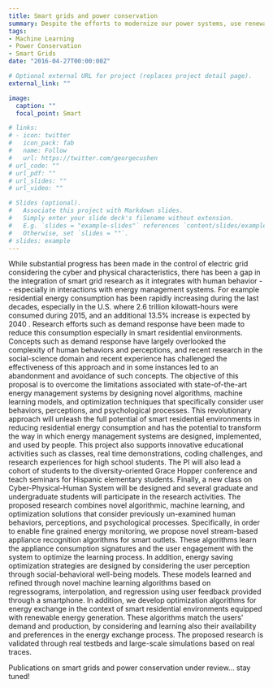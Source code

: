 ```yaml
---
title: Smart grids and power conservation
summary: Despite the efforts to modernize our power systems, use renewable energy, or backup electricity storage, catsatrohic events like Texas winter storms or California wildfires still 
tags:
- Machine Learning
- Power Conservation
- Smart Grids
date: "2016-04-27T00:00:00Z"

# Optional external URL for project (replaces project detail page).
external_link: ""

image:
  caption: ""
  focal_point: Smart

# links:
# - icon: twitter
#   icon_pack: fab
#   name: Follow
#   url: https://twitter.com/georgecushen
# url_code: ""
# url_pdf: ""
# url_slides: ""
# url_video: ""

# Slides (optional).
#   Associate this project with Markdown slides.
#   Simply enter your slide deck's filename without extension.
#   E.g. `slides = "example-slides"` references `content/slides/example-slides.md`.
#   Otherwise, set `slides = ""`.
# slides: example
---
```

While substantial progress has been made in the control of electric grid considering the cyber and physical characteristics, there has been a gap in the integration of smart grid research as it integrates with human behavior -- especially in interactions with energy management systems. For example residential energy consumption has been rapidly increasing during the last decades, especially in the U.S. where 2.6 trillion kilowatt-hours were consumed during 2015, and an additional 13.5% increase is expected by 2040 . Research efforts such as demand response have been made to reduce this consumption especially in smart residential environments. Concepts such as demand response have largely overlooked the complexity of human behaviors and perceptions, and recent research in the social-science domain and recent experience has challenged the effectiveness of this approach and in some instances led to an abandonment and avoidance of such concepts. The objective of this proposal is to overcome the limitations associated with state-of-the-art energy management systems by designing novel algorithms, machine learning models, and optimization techniques that specifically consider user behaviors, perceptions, and psychological processes. This revolutionary approach will unleash the full potential of smart residential environments in reducing residential energy consumption and has the potential to transform the way in which energy management systems are designed, implemented, and used by people. This project also supports innovative educational activities such as classes, real time demonstrations, coding challenges, and research experiences for high school students. The PI will also lead a cohort of students to the diversity-oriented Grace Hopper conference and teach seminars for Hispanic elementary students. Finally, a new class on Cyber-Physical-Human System will be designed and several graduate and undergraduate students will participate in the research activities.
The proposed research combines novel algorithmic, machine learning, and optimization solutions that consider previously un-examined human behaviors, perceptions, and psychological processes. Specifically, in order to enable fine grained energy monitoring, we propose novel stream-based appliance recognition algorithms for smart outlets. These algorithms learn the appliance consumption signatures and the user engagement with the system to optimize the learning process. In addition, energy saving optimization strategies are designed by considering the user perception through social-behavioral well-being models. These models learned and refined through novel machine learning algorithms based on regressograms, interpolation, and regression using user feedback provided through a smartphone. In addition, we develop optimization algorithms for energy exchange in the context of smart residential environments equipped with renewable energy generation. These algorithms match the users' demand and production, by considering and learning also their availability and preferences in the energy exchange process. The proposed research is validated through real testbeds and large-scale simulations based on real traces.


Publications on smart grids and power conservation under review... stay tuned!


<!-- [I'm an external link](https://www.google.com) -->